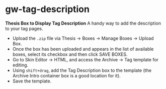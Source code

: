 # gw-tag-description
**Thesis Box to Display Tag Description**
A handy way to add the description to your tag pages.

* Upload the `.zip` file via Thesis → Boxes → Manage Boxes → Upload Box.
* Once the box has been uploaded and appears in the list of available boxes, select its checkbox and then click SAVE BOXES.
* Go to Skin Editor → HTML, and access the Archive → Tag template for editing.
* Using `shift+drag`, add the Tag Description box to the template (the Archive Intro container box is a good location for it).
* Save the template.
